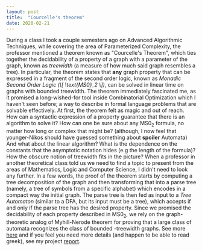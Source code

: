 ```yaml
---
layout: post
title:  "Courcelle's theorem"
date: 2020-02-21
---
```


During a class I took a couple semesters ago on Advanced Algorithmic Techniques, while covering the area of Parameterized Complexity, the professor mentioned a theorem known as "Courcelle's Theorem", which ties together the decidability of a property of a graph with a parameter of the graph, known as *treewidth* (a measure of how much said graph resembles a tree). In particular, the theorem states that **any** graph property that can be expressed in a fragment of the second order logic, known as *Monadic Second Order Logic (\\[ \text{MS0}_2 \\])*, can be solved in linear time on graphs with bounded treewidth.
The theorem immediately fascinated me, as it promised a long-wished-for tool inside Combinatorial Optimization which I haven't seen before; a way to describe in formal language problems that are solvable effectively. At first, the theorem felt as magic and out of reach. How can a syntactic expression of a property guarantee that there is an algorithm to solve it? How can one be sure about any $\text{MS0}_2$ formula, no matter how long or complex that might be? (although, I now feel that younger-Nikos should have guessed something about **spoiler** Automata) And what about the linear algorithm? What is the dependence on the constants that the asymptotic notation hides (e.g the length of the formula)? How the obscure notion of treewidth fits in the picture? When a professor in another theoretical class told us we need to find a topic to present from the areas of Mathematics, Logic and Computer Science, I didn't need to look any further.
In a few words, the proof of the theorem starts by computing a tree decomposition of the graph and then transforming that into a parse tree (namely, a tree of symbols from a specific alphabet) which encodes in a compact way the initial graph. The parse tree is then fed as input to a *Tree Automaton* (similar to a DFA, but its input must be a tree), which accepts if and only if the parse tree has the desired property. Since we promised the decidability of each property described in $\text{MS0}_2$, we rely on the graph-theoretic analog of Myhill-Nerode theorem for proving that a large class of automata recognizes the class of bounded -treewidth graphs.
See more [here](https://github.com/Tsili42/courcelles_theorem/blob/master/Logic_II_Project.pdf) and if you feel you need more details (and happen to be able to read greek), see my project [report](https://github.com/Tsili42/courcelles_theorem/blob/master/report.pdf).
